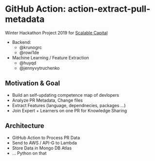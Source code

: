 # GitHub Action: action-extract-pull-metadata
Winter Hackathon Project 2019 for [Scalable Capital](http://scalable.capital/)

- Backend:
  - @krunogrc
  - @rowi1de
- Machine Learning / Feature Extraction
  - @huyqd
  - @jennyvytruchenko

## Motivation & Goal
- Build an self-updating competence map of devlopers
- Analyze PR Metadata, Change files 
- Extract Features (language, dependnecies, packages ...) 
- Join Expert + Learners on one PR for Knowledge Sharing

## Architecture
- GitHub Action to Process PR Data
- Send to AWS / API-G to Lambda
- Store Data in Mongo DB Atlas
- ... Python on that 
